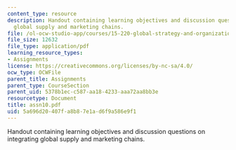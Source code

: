 ```yaml
---
content_type: resource
description: Handout containing learning objectives and discussion questions on integrating
  global supply and marketing chains.
file: /ol-ocw-studio-app/courses/15-220-global-strategy-and-organization-spring-2008/5a696d20407fa8b87e1ad6f9a586e9f1_assn10.pdf
file_size: 12632
file_type: application/pdf
learning_resource_types:
- Assignments
license: https://creativecommons.org/licenses/by-nc-sa/4.0/
ocw_type: OCWFile
parent_title: Assignments
parent_type: CourseSection
parent_uid: 5378b1ec-c587-aa18-4233-aaa72aa8bb3e
resourcetype: Document
title: assn10.pdf
uid: 5a696d20-407f-a8b8-7e1a-d6f9a586e9f1
---
```

Handout containing learning objectives and discussion questions on integrating global supply and marketing chains.